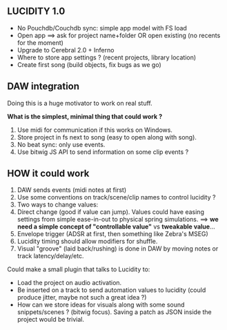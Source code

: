 ## LUCIDITY 1.0

- No Pouchdb/Couchdb sync: simple app model with FS load
- Open app ==> ask for project name+folder OR open existing (no recents for the
  moment)
- Upgrade to Cerebral 2.0 + Inferno
- Where to store app settings ? (recent projects, library location)
- Create first song (build objects, fix bugs as we go)

## DAW integration

Doing this is a huge motivator to work on real stuff.

**What is the simplest, minimal thing that could work ?**

1. Use midi for communication if this works on Windows.
2. Store project in fs next to song (easy to open along with song).
3. No beat sync: only use events.
4. Use bitwig JS API to send information on some clip events ?

## HOW it could work

1. DAW sends events (midi notes at first)
2. Use some conventions on track/scene/clip names to control lucidity ?
3. Two ways to change values:
  1. Direct change (good if value can jump). Values could have easing settings from simple ease-in-out to physical spring simulations.
     ==> **we need a simple concept of "controllable value"** vs **tweakable value**...
  2. Envelope trigger (ADSR at first, then something like Zebra's MSEG)
  3. Lucidity timing should allow modifiers for shuffle.
  4. Visual "groove" (laid back/rushing) is done in DAW by moving notes or track latency/delay/etc.


Could make a small plugin that talks to Lucidity to:

  - Load the project on audio activation.
  - Be inserted on a track to send automation values to lucidity (could produce jitter, maybe not such a great idea ?)
  - How can we store ideas for visuals along with some sound snippets/scenes ? (bitwig focus). Saving a patch as JSON inside the project would be trivial.
